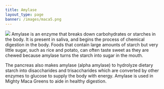 ```yaml
---
title: Amylase
layout_type: page
banner: /images/maca5.png
---
```

<img class="right-img" src="/images/amylase.png">
Amylase is an enzyme that breaks down carbohydrates or starches in the body. It is present in saliva, and begins the process of chemical digestion in the body. Foods that contain large amounts of starch but very little sugar, such as rice and potato, can often taste sweet as they are chewed because amylase turns the starch into sugar in the mouth.

The pancreas also makes amylase (alpha amylase) to hydrolyze dietary starch into disaccharides and trisaccharides which are converted by other enzymes to glucose to supply the body with energy. Amylase is used in Mighty Maca Greens to aide in healthy digestion.